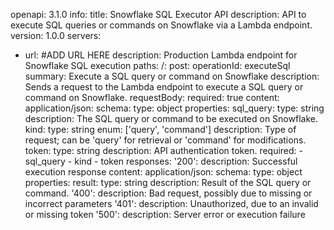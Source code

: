 openapi: 3.1.0
info:
  title: Snowflake SQL Executor API
  description: API to execute SQL queries or commands on Snowflake via a Lambda endpoint.
  version: 1.0.0
servers:
  - url: #ADD URL HERE
    description: Production Lambda endpoint for Snowflake SQL execution
paths:
  /:
    post:
      operationId: executeSql
      summary: Execute a SQL query or command on Snowflake
      description: Sends a request to the Lambda endpoint to execute a SQL query or command on Snowflake.
      requestBody:
        required: true
        content:
          application/json:
            schema:
              type: object
              properties:
                sql_query:
                  type: string
                  description: The SQL query or command to be executed on Snowflake.
                kind:
                  type: string
                  enum: ['query', 'command']
                  description: Type of request; can be 'query' for retrieval or 'command' for modifications.
                token:
                  type: string
                  description: API authentication token.
              required:
                - sql_query
                - kind
                - token
      responses:
        '200':
          description: Successful execution response
          content:
            application/json:
              schema:
                type: object
                properties:
                  result:
                    type: string
                    description: Result of the SQL query or command.
        '400':
          description: Bad request, possibly due to missing or incorrect parameters
        '401':
          description: Unauthorized, due to an invalid or missing token
        '500':
          description: Server error or execution failure
